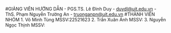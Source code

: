 
#GIẢNG VIÊN HƯỚNG DẪN
	- PGS.TS. Lê Đình Duy - duydl@uit.edu.vn
 	- ThS. Phạm Nguyễn Trường An - truonganpn@uit.edu.vn
#THÀNH VIÊN NHÓM
	1. Võ Minh Tùng MSSV:22521623
	2. Trần Xuân Ánh MSSV:
	3.  Nguyễn Ngọc Thịnh MSSV:
